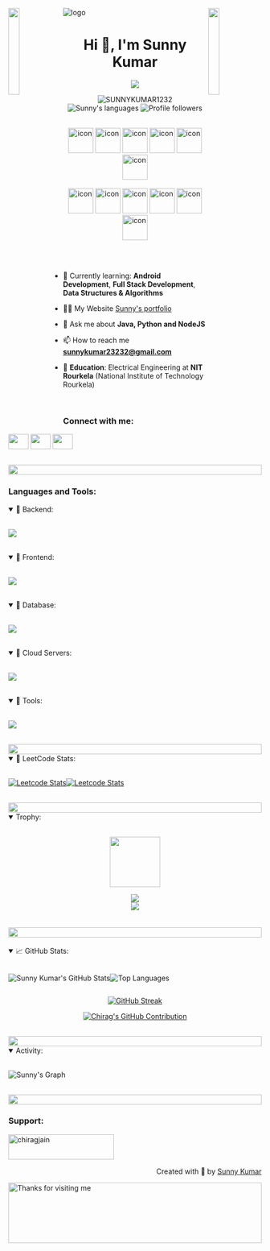 ![logo](sunny.png)
<img align="left" src="https://user-images.githubusercontent.com/65187002/144930161-2f783401-8d27-4fdf-a2f7-cc0ba32f1f1f.gif" width="21%" style="display:inline;"><img align="right" src="https://user-images.githubusercontent.com/65187002/144930161-2f783401-8d27-4fdf-a2f7-cc0ba32f1f1f.gif" width="21%" style="display:inline;">

<!-- into -->
<h1 align="center">Hi 👋, I'm Sunny Kumar</h1>
<p align="center">
  <a href="https://github.com/Ratheshan03/readme-typing-svg"><img src="https://readme-typing-svg.herokuapp.com?lines=Electrical+Engineering+Undergraduate;UI+/+UX+Designer;Full+Stack+Developer;Aspiring+Learner&center=true&width=500&height=50"></a>
</p>
<p align="center">
</p>
<p align="center"> 
 <img src="https://komarev.com/ghpvc/?username=SUNNYKUMAR1232&label=Profile%20views&color=0e75b6&style=flat" alt="SUNNYKUMAR1232" /> 
  <img src="https://img.shields.io/badge/Languages-Python | Java | PHP | Typescript | Node | React -green.svg" alt="Sunny's languages" /> 
 <img alt="Profile followers" src="https://img.shields.io/github/followers/SUNNYKUMAR1232"> 
</p>
<!-- Intro End -->
<br>
<!-- Stacks -->
<div align="center">
  <img src="https://techstack-generator.vercel.app/java-icon.svg" alt="icon" width="50" height="50" />
  <img src="https://techstack-generator.vercel.app/python-icon.svg" alt="icon" width="50" height="50" />
  <img src="https://techstack-generator.vercel.app/ts-icon.svg" alt="icon" width="50" height="50" />
  <img src="https://techstack-generator.vercel.app/js-icon.svg" alt="icon"width="50" height="50" />
  <img src="https://techstack-generator.vercel.app/react-icon.svg" alt="icon" width="50" height="50" />
 <img src="https://techstack-generator.vercel.app/mysql-icon.svg" alt="icon" width="50" height="50" />
</div>
<br>

<div align="center">
  <img src="https://techstack-generator.vercel.app/docker-icon.svg" alt="icon" width="50" height="50" />
  <img src="https://techstack-generator.vercel.app/aws-icon.svg" alt="icon" width="50" height="50" />
  <img src="https://techstack-generator.vercel.app/github-icon.svg" alt="icon" width="50" height="50" />
  <img src="https://techstack-generator.vercel.app/prettier-icon.svg" alt="icon" width="50" height="50" />
  <img src="https://techstack-generator.vercel.app/restapi-icon.svg" alt="icon" width="50" height="50" />
  <img src="https://techstack-generator.vercel.app/graphql-icon.svg" alt="icon" width="50" height="50" />
</div>


<br><br>

<!-- End -->

- 🌱 Currently learning: **Android Development**, **Full Stack Development**, 
**Data Structures & Algorithms** 



- 👨‍💻 My Website [Sunny's portfolio](http://)

- 💬 Ask me about **Java, Python and NodeJS**

- 📫 How to reach me **sunnykumar23232@gmail.com**
- 🏫 **Education**: Electrical Engineering at **NIT Rourkela** (National Institute of Technology Rourkela)
<br>

<h3 align="left">Connect with me:</h3>
<p align="left">
<a href="https://linkedin.com/in/sunny-kumar-620s" target="blank"><img align="center" src="https://raw.githubusercontent.com/rahuldkjain/github-profile-readme-generator/master/src/images/icons/Social/linked-in-alt.svg" alt=" " height="30" width="40" /></a>
<a href="https://instagram.com/sunny.kumar232" target="blank"><img align="center" src="https://raw.githubusercontent.com/rahuldkjain/github-profile-readme-generator/master/src/images/icons/Social/instagram.svg" alt=" " height="30" width="40" /></a>
<a href="https://www.youtube.com/" target="blank"><img align="center" src="https://raw.githubusercontent.com/rahuldkjain/github-profile-readme-generator/master/src/images/icons/Social/youtube.svg" alt=" " height="30" width="40" /></a>
</p>
<br>


<img src="https://i.imgur.com/dBaSKWF.gif" height="20" width="100%">

<h3 align="left">Languages and Tools:</h3>
<details open="">
<summary>
 📔 Backend:
</summary>
<br>
<p align="left">
  <a href="https://skillicons.dev">
    <img src="https://skillicons.dev/icons?i=php,laravel,java,nodejs,py,spring,flask,fastapi,express,nestjs" />
  </a>
</p>
</details>
<br>
<details open="">
<summary>
 📔 Frontend:
</summary>
<br>
<p align="left">
  <a href="https://skillicons.dev">
    <img src="https://skillicons.dev/icons?i=ts,js,react,nextjs,redux,tailwind,materialui" />
  </a>
</p>
</details>
<br>
<details open="">
<summary>
 📔 Database:
</summary>
<br>
<p align="left">
  <a href="https://skillicons.dev">
    <img src="https://skillicons.dev/icons?i=mongodb,mysql,postgresql" />
  </a>
</p>
</details>
<br>
<details open="">
<summary>
 📔 Cloud Servers:
</summary>
<br>
<p align="left">
  <a href="https://skillicons.dev">
    <img src="https://skillicons.dev/icons?i=azure,aws,gcp,firebase,cloudflare" />
  </a>
</p>
</details>
<br>
<details open="">
<summary>
 📔 Tools:
</summary>
<br>
<p align="left">
  <a href="https://skillicons.dev">
    <img src="https://skillicons.dev/icons?i=git,github,docker,figma,xd,idea,vscode,postman,linux" />
  </a>
</p>
</details>
<br/>

<!-- <img src="https://i.imgur.com/dBaSKWF.gif" height="20" width="100%">

<details open="">
<summary>
 💼 Projects:
</summary>
<br>
<p align="left">
  <a href="https://skillicons.dev">
    <img src="https://skillicons.dev/icons?i=git,github,docker,figma,xd,idea,vscode,postman,linux" />
  </a>
</p>
</details>
<br/> -->

<img src="https://i.imgur.com/dBaSKWF.gif" height="20" width="100%">
<details open="">
<summary>
 🏅 LeetCode Stats:
</summary>
<br>


<div  style="display: flex;" >
<div>

[![Leetcode Stats](https://leetcard.jacoblin.cool/sunnykumar23232?ext=heatmap)](https://leetcode.com/sunnykumar23232)
</div>
<div>

[![Leetcode Stats](https://leetcard.jacoblin.cool/sunnykumar23232?ext=contest)](https://leetcode.com/sunnykumar23232)
</div>
</div>
</details>
<br/>

<img src="https://i.imgur.com/dBaSKWF.gif" height="20" width="100%">

<details open="">
<summary>
 Trophy:
</summary>
<br>


<p align="center">
<img src="https://media.tenor.com/0ENB5HuTH0gAAAAi/trophy-beker.gif"  width="100px" height="100px"></p>
  
<div align="center">
<img src="https://github-profile-trophy.vercel.app/?username=SUNNYKUMAR1232&theme=matrix&no-bg=true&no-frame=true&row=1&column=4&title=MultiLanguage,Commits,PullRequest,Reviews">
 </div>

<div align="center">
<img src="https://github-profile-trophy.vercel.app/?username=SUNNYKUMAR1232&theme=matrix&no-bg=true&no-frame=true&row=1&column=4&title=Repositories,Organizations,Stars,Followers">
 </div>
 <br><br>

<img src="https://i.imgur.com/dBaSKWF.gif" height="20" width="100%">
</details>
<br>


<details open="">
<summary>
📈 GitHub Stats:
</summary>
<br>
<div align="center">

<div style="display: flex;flex-direction:row:" >
<div>

![Sunny Kumar's GitHub Stats](https://github-readme-stats.vercel.app/api?username=sunnykumar1232&show_icons=true&theme=radical)
</div>
<div>

![Top Languages](https://github-readme-stats.vercel.app/api/top-langs/?username=sunnykumar1232&layout=compact&theme=radical)
</div>

</div>


[![GitHub Streak](https://streak-stats.demolab.com/?user=SUNNYKUMAR1232&theme=midnight-purple)](https://git.io/streak-stats)


<p align="center">
  <a href="https://github.com/chirag307">
    <img src="https://github-profile-summary-cards.vercel.app/api/cards/profile-details?username=SUNNYKUMAR1232&theme=radical" alt="Chirag's GitHub Contribution"/>
  </a>
</p>
</div>
</details>
<br/>


<img src="https://i.imgur.com/dBaSKWF.gif" height="20" width="100%">


<details open="">
<summary>
 <span element="h2" align="left">Activity:</span>
</summary>
<br>

![Sunny's Graph](https://github-readme-activity-graph.vercel.app/graph?username=SUNNYKUMAR1232&custom_title=Sunny's%20GitHub%20Activity%20Graph&bg_color=0D1117&color=7F3FBF&line=7F3FBF&point=7F3FBF&area_color=FFFFFF&title_color=FFFFFF&area=true)
</details>
<br>


<!-- <details open="">
<summary>
 <span element="h2" align="left">Achievements:</span>
</summary>
<br>

[![An image of @supuna97's Holopin badges, which is a link to view their full Holopin profile](https://holopin.me/supuna97)](https://holopin.io/@supuna97)
<br>
</details>
<br> -->

<img src="https://i.imgur.com/dBaSKWF.gif" height="20" width="100%">

<h3 align="left">Support:</h3>
<p><a href="https://www.buymeacoffee.com/"> <img align="left" src="https://cdn.buymeacoffee.com/buttons/v2/default-yellow.png" height="50" width="210" alt="chiragjain" /></a></p><br><br>
<br>
<p align="right" > Created with 🧡 by <a href="http://supun.traditionalme.life">Sunny Kumar</a></p>
<img height="120" alt="Thanks for visiting me" width="100%" src="https://raw.githubusercontent.com/BrunnerLivio/brunnerlivio/master/images/marquee.svg" />
<br />



<!-- 
<a href="https://stackoverflow.com/users/9565088/supun-nanayakkara" target="blank"><img align="center" src="https://raw.githubusercontent.com/rahuldkjain/github-profile-readme-generator/master/src/images/icons/Social/stack-overflow.svg" alt="supun-nanayakkara" height="30" width="40" /></a>
<a href="https://fb.com/supun.nanayakkaraii" target="blank"><img align="center" src="https://raw.githubusercontent.com/rahuldkjain/github-profile-readme-generator/master/src/images/icons/Social/facebook.svg" alt="supun.nanayakkaraii" height="30" width="40" /></a> -->
